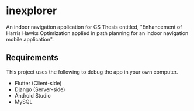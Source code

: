 # inexplorer

An indoor navigation application for CS Thesis entitled, "Enhancement of Harris Hawks Optimization applied in path planning for an indoor navigation mobile application".

## Requirements
This project uses the following to debug the app in your own computer.
- Flutter (Client-side)
- Django (Server-side)
- Android Studio
- MySQL
